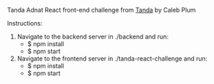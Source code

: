 Tanda Adnat React front-end challenge from [Tanda](https://github.com/TandaHQ/work-samples/tree/master/adnat%20(react)) by Caleb Plum

Instructions:
1. Navigate to the backend server in ./backend and run:
	* $ npm install
	* $ npm start
2. Navigate to the frontend server in ./tanda-react-challenge and run:
	* $ npm install
	* $ npm start
